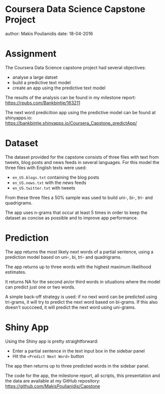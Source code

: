 Coursera Data Science Capstone Project
========================================================
author: Makis Poulianidis 
date: 18-04-2016

Assignment
========================================================

The Coursera Data Science capstone project had several objectives:
- analyse a large datset
- build a predictive text model
- create an app using the predictive text model

The results of the analysis can be found in my milestone report:  https://rpubs.com/Bankbintje/163211

The next word predicition app using the predictive model can be found at shinyapps.io: https://bankbintje.shinyapps.io/Coursera_Capstone_predictApp/


Dataset
========================================================

The dataset provided for the capstone consists of three files with text from tweets, blog posts and news feeds in several languages. For this model the three files with English texts were used: 
- ```en_US.blogs.txt``` containing the blog posts
- ```en_US.news.txt``` with the news feeds 
- ```en_US.twitter.txt``` with tweets 

From these three files a 50% sample was used to build uni-, bi-, tri- and quadrigrams.

The app uses n-grams that occur at least 5 times in order to keep the dataset as concise as possible and to improve app performance.

Prediction
========================================================
The app returns the most likely next words of a partial sentence, using a prediction model based on uni-, bi, tri- and quadrigrams. 

The app returns up to three words with the highest maximum likelihood estimates. 

It returns NA for the second an/or third words in situations where the model can predict just one or two words.

A simple back-off strategy is used: if no next word can be predicted using tri-grams, it will try to predict the next word based on bi-grams. If this also doesn't succceed, it will predict the next word using uni-grams. 


Shiny App
========================================================

Using the Shiny app is pretty straightforward:
- Enter a partial sentence in the text input box in the sidebar panel
- Hit the ```<Predict Next Word>``` button

The app then returns up to three predicted words in the sidebar panel.

                                
The code for the app, the milestone report, all scripts, this presentation and the data are available at my GitHub repository: https://github.com/MakisPoulianidis/Capstone 





